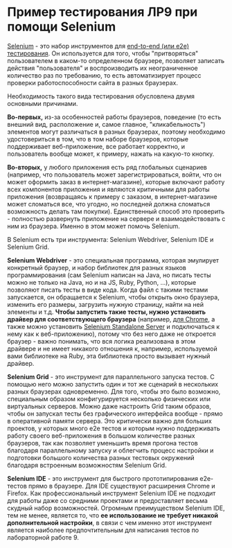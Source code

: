 # Пример тестирования ЛР9 при помощи Selenium

[Selenium](https://selenium.dev/) - это набор инструментов для [end-to-end (или e2e) тестирования](https://medium.com/the-hitchhikers-guide-to-e2e-testing/part-i-e2e-testing-and-selenium-ef031978ee20). Он используется для того, чтобы "притворяться" пользователем в каком-то определенном браузере, позволяет записать действия "пользователя" и воспроизводить их неограниченное количество раз по требованию, то есть автоматизирует процесс проверки работоспособности сайта в разных браузерах.

Необходимость такого вида тестирования обусловлена двумя основными причинами.

**Во-первых,** из-за особенностей работы браузеров, поведение (то есть внешний вид, расположение и, самое главное, "кликабельность") элементов могут различаться в разных браузерах, поэтому необходимо удостовериться в том, что в том наборе браузеров, которые поддерживает веб-приложение, все работает корректно, и пользователь вообще может, к примеру, нажать на какую-то кнопку.

**Во-вторых,** у любого приложения есть ряд глобальных сценариев (например, что пользователь может зарегистрироваться, войти, что он может оформить заказ в интернет-магазине), которые включают работу всех компонентов приложения и являются критичными для работы приложения (возвращаясь к примеру с заказом, в интернет-магазине может сломаться все, что угодно, но последней должна сломаться возможность делать там покупки). Единственный способ это проверить - полностью развернуть приложение на сервере и взаимодействовать с ним из браузера. Именно в этом может помочь Selenium.

В Selenium есть три инструмента: Selenium Webdriver, Selenium IDE и Selenium Grid.

**Selenium Webdriver** - это специальная программа, которая эмулирует конкретный браузер, и набор библиотек для разных языков программирования (сам Selenium написан на Java, но писать тесты можно не только на Java, но и на JS, Ruby, Python, ...), которые позволяют писать тесты в виде кода. Когда файл с такими тестами запускается, он обращается к Selenium, чтобы открыть окно браузера, изменить его размеры, загрузить нужную страницу, найти на ней элементы и т.д. **Чтобы запустить такие тесты, нужно установить драйвер для соответствующего браузера** (например, [для Chrome](https://sites.google.com/a/chromium.org/chromedriver/home), а также можно установить [Selenium Standalone Server](https://selenium.dev/downloads/) и подключаться к нему как к веб-приложению), потому что без него даже не откроется браузер - важно понимать, что вся логика реализована в этом драйвере и не имеет никакого отношения к, например, используемой вами библиотеке на Ruby, эта библиотека просто вызывает нужный драйвер.

**Selenium Grid** - это инструмент для параллельного запуска тестов. С помощью него можно запустить один и тот же сценарий в нескольких разных браузерах одновременно. Для того, чтобы это было возможно, специальным образом конфигурируется несколько физических или виртуальных серверов. Можно даже настроить Grid таким образов, чтобы он запускал тесты без графического интерфейса вообще - прямо в оперативной памяти сервера. Это критически важно для больших проектов, у которых много e2e тестов и которым нужно поддерживать работу своего веб-приложения в большом количестве разных браузеров, так как позволяет уменьшить время прогона тестов благодаря параллельному запуску и облегчить процесс настройки и подготовки большого количества разных тестовых окружений благодаря встроенным возможностям Selenium Grid.

**Selenium IDE** - это инструмент для быстрого прототипирования e2e-тестов прямо в браузере. Для IDE существуют расширения Chrome и Firefox. Как профессиональный инструмент Selenium IDE не подходит для работы даже со средними проектами и предоставляет весьма скудный набор возможностей. Огромным преимуществом Selenium IDE, тем не менее, является то, что **ее использование не требует никакой дополнительной настройки**, в связи с чем именно этот инструмент является наиболее предпочтительным для написания тестов по лабораторной работе 9.
